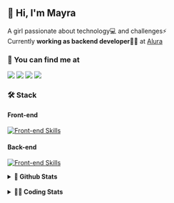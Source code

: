 ## 👋 Hi, I'm Mayra

A girl passionate about technology💻 and challenges⚡  
Currently **working as backend developer**👩‍💻 at [Alura](https://www.alura.com.br)   

### 💬 You can find me at

<a href="https://mayra.dev" target="_blank" rel="noopener"><img src="https://img.shields.io/badge/-mayra.dev-005FED?style=flat&logo=Google-chrome&logoColor=white"/></a>
<a href="https://linkedin.com/in/mayraamaral" target="_blank" rel="noopener"><img src="https://img.shields.io/badge/-/mayraamaral-0077B5?style=flat&logo=Linkedin&logoColor=white"/></a>
<a href="mailto:mayra@mayra.dev" target="_blank" rel="noopener"><img src="https://img.shields.io/badge/-mayra@mayra.dev-D14836?style=flat&logo=Gmail&logoColor=white"/></a>
<a href="" target="_blank" rel="noopener"><img src="https://img.shields.io/badge/-mayraamaral-7289DA?style=flat&logo=Discord&logoColor=white"/></a>

### 🛠️ Stack
#### Front-end

[![Front-end Skills](https://skillicons.dev/icons?i=react,next,angular,redux,styledcomponents,html,css,sass,js,ts,figma)](https://skillicons.dev)
#### Back-end

[![Front-end Skills](https://skillicons.dev/icons?i=java,spring,hibernate,aws,idea,postgres,mysql,git,linux,bash,nodejs,docker,kubernetes,jenkins)](https://skillicons.dev)


<details>
    <summary><strong>📌 Github Stats</strong></summary>
    <br />
    <div align="center">
        <table>
      <td><img height="160em" src="https://github-readme-stats.vercel.app/api?username=mayraamaral&show_icons=true&theme=algolia&hide_border=true&hide=stars&count_private=true" alt="Readme stats"></td>
      <td><img height="160em" src="https://github-readme-stats.vercel.app/api/top-langs/?username=mayraamaral&&layout=compact&&theme=algolia&hide_border=true&langs_count=6" alt="Language stats"></td>
       </table>
  </div> 
    

  <p align="center">
    <img src="https://github-readme-streak-stats.herokuapp.com?user=mayraamaral&theme=dark&hide_border=true&date_format=j%20M%5B%20Y%5D&locale=pt-br&background=050F2C&ring=0195DD&fire=23AA7D&currStreakLabel=23AA7D" alt="Streak stats">
  </p> 
</details>

<br />

<details>
  <summary><strong>👩‍💻 Coding Stats</strong></summary>
  <br />
  
  <!--START_SECTION:waka-->
![Code Time](http://img.shields.io/badge/Code%20Time-490%20hrs%2018%20mins-blue)

**🐱 My GitHub Data** 

> 📦 583.6 kB Used in GitHub's Storage 
 > 
> 🏆 615 Contributions in the Year 2024
 > 
> 🚫 Not Opted to Hire
 > 
> 📜 57 Public Repositories 
 > 
> 🔑 32 Private Repositories 
 > 
**I'm an Early 🐤** 

```text
🌞 Morning                2873 commits        ██████░░░░░░░░░░░░░░░░░░░   23.92 % 
🌆 Daytime                7043 commits        ███████████████░░░░░░░░░░   58.63 % 
🌃 Evening                1887 commits        ████░░░░░░░░░░░░░░░░░░░░░   15.71 % 
🌙 Night                  210 commits         ░░░░░░░░░░░░░░░░░░░░░░░░░   01.75 % 
```
📅 **I'm Most Productive on Wednesday** 

```text
Monday                   1502 commits        ███░░░░░░░░░░░░░░░░░░░░░░   12.50 % 
Tuesday                  1280 commits        ███░░░░░░░░░░░░░░░░░░░░░░   10.66 % 
Wednesday                4726 commits        ██████████░░░░░░░░░░░░░░░   39.34 % 
Thursday                 2696 commits        ██████░░░░░░░░░░░░░░░░░░░   22.44 % 
Friday                   1151 commits        ██░░░░░░░░░░░░░░░░░░░░░░░   09.58 % 
Saturday                 272 commits         █░░░░░░░░░░░░░░░░░░░░░░░░   02.26 % 
Sunday                   386 commits         █░░░░░░░░░░░░░░░░░░░░░░░░   03.21 % 
```


📊 **This Week I Spent My Time On** 

```text
🕑︎ Time Zone: America/Sao_Paulo

💬 Programming Languages: 
Java                     43 mins             ████████░░░░░░░░░░░░░░░░░   30.84 % 
SQL                      24 mins             ████░░░░░░░░░░░░░░░░░░░░░   17.48 % 
JavaScript               23 mins             ████░░░░░░░░░░░░░░░░░░░░░   16.42 % 
Properties               17 mins             ███░░░░░░░░░░░░░░░░░░░░░░   12.14 % 
CSS                      17 mins             ███░░░░░░░░░░░░░░░░░░░░░░   11.99 % 

🔥 Editors: 
IntelliJ IDEA            1 hr 55 mins        ████████████████████░░░░░   81.30 % 
VS Code                  26 mins             █████░░░░░░░░░░░░░░░░░░░░   18.70 % 

💻 Operating System: 
Linux                    2 hrs 22 mins       █████████████████████████   100.00 % 
```

**I Mostly Code in Java** 

```text
Java                     123 repos           ███████░░░░░░░░░░░░░░░░░░   26.80 % 
HTML                     113 repos           ██████░░░░░░░░░░░░░░░░░░░   24.62 % 
JavaScript               103 repos           ██████░░░░░░░░░░░░░░░░░░░   22.44 % 
TypeScript               97 repos            █████░░░░░░░░░░░░░░░░░░░░   21.13 % 
Dockerfile               1 repo              ░░░░░░░░░░░░░░░░░░░░░░░░░   00.22 % 
```




 Last Updated on 16/08/2024 19:15:24 UTC
<!--END_SECTION:waka-->

</details>
